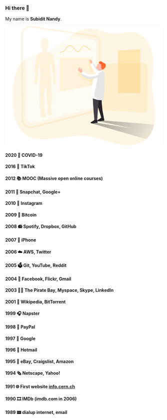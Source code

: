 ### Hi there 👋
My name is **Subidit Nandy**.

![image](Human.svg)

#### 2020 🦠 COVID-19
#### 2016 💃 TikTok
#### 2012 📚 MOOC (Massive open online courses)
#### 2011 📳 Snapchat, Google+
#### 2010 🤳 Instagram
#### 2009 💱 Bitcoin
#### 2008 📻 Spotify, Dropbox, GitHub
#### 2007 📱 iPhone 
#### 2006 ☁️ AWS, Twitter
#### 2005 🗳️ Git, YouTube, Reddit
#### 2004 👀 Facebook, Flickr, Gmail
#### 2003 🏴‍☠️ The Pirate Bay, Myspace, Skype, LinkedIn
#### 2001 📖 Wikipedia, BitTorrent
#### 1999 🎧 Napster
#### 1998 💸 PayPal
#### 1997 🔎 Google
#### 1996 📧 Hotmail
#### 1995 🧌 eBay, Craigslist, Amazon
#### 1994 🗞️ Netscape, Yahoo!
#### 1991 🌐 First website [info.cern.ch](http://info.cern.ch/hypertext/WWW/TheProject.html)
#### 1990 🎞️ IMDb (imdb.com in 2006)
#### 1989 📟 dialup internet, email
<!--
### 2021 🍼 Dad.
### 2020 🛐 Vipassana retreat. 
### 2008 🎓 B.Tech.
### 2004 🎊 Graduated High School.

![image](https://user-images.githubusercontent.com/6633808/160689302-3fe5e5d4-ba24-4525-8ed1-a8351ccbc0ef.png)
-->
